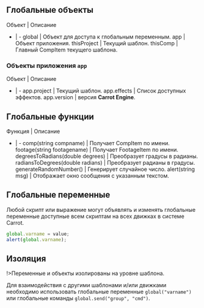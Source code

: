 ﻿## Глобальные объекты

Объект | Описание
- | -
global | Объект для доступа к глобальным переменным.
app | Объект приложения.
thisProject | Текущий шаблон.
thisComp | Главный CompItem текущего шаблона.

### Объекты приложения `app`

Объект | Описание
- | -
app.project | Текущий шаблон.
app.effects | Список доступных эффектов.
app.version | версия **Carrot Engine**.

## Глобальные функции

Функция | Описание
- | -
comp(string compname) | Получает CompItem по имени.
footage(string footagename) | Получает FootageItem по имени.
degreesToRadians(double degrees) | Преобразует градусы в радианы.
radiansToDegrees(double radians) | Преобразует радианы в градусы.
generateRandomNumber() | Генерирует случайное число.
alert(string msg) | Отображает окно сообщения с указанным текстом.

## Глобальные переменные

Любой скрипт или выражение могут объявлять и изменять глобальные переменные доступные всем скриптам на всех движках в системе Carrot.

```javascript
global.varname = value;
alert(global.varname);
```

## Изоляция

!>Переменные и объекты изолированы на уровне шаблона. 

Для взаимодействия с другими шаблонами и/или движками необходимо использовать глобальные переменные ```global("varname")``` или глобальные команды ```global.send("group", "cmd")```.

[comment]: # (Выражения AE. добавить описание и пример взаимодействия с выражениями AE)